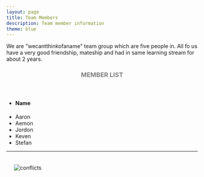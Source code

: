 ```yaml
---
layout: page
title: Team Members
description: Team member information
theme: blue
---
```

We are "wecantthinkofaname" team group which are five people in. All fo us have a very good friendship, mateship and had in same learning stream for about 2 years.

<!-- Skills -->
<section class="row">
	<header class="col-md-3">
		<h3 style="text-transform:uppercase;color:gray">Member List</h3>
	</header>
	<div class="col-md-9">
		<div class="row">
			<div class="col-md-6">
				<ul class="list-group">
					<li class="list-group-item active"><h4><strong>Name</strong></h4></li>
					<li class="list-group-item">Aaron</li>
					<li class="list-group-item">Aemon</li>
					<li class="list-group-item">Jordon</li>
					<li class="list-group-item">Keven</li>
					<li class="list-group-item">Stefan</li>
				</ul>
			</div>
		</div>
	</div>
</section>
<hr/>
<img src="https://github.com/SoftEnOP/soften-portfolio-aemooooon/blob/master/assets/img/groupmembers.jpg?raw=true" alt="conflicts" style="margin: 20px;" />
